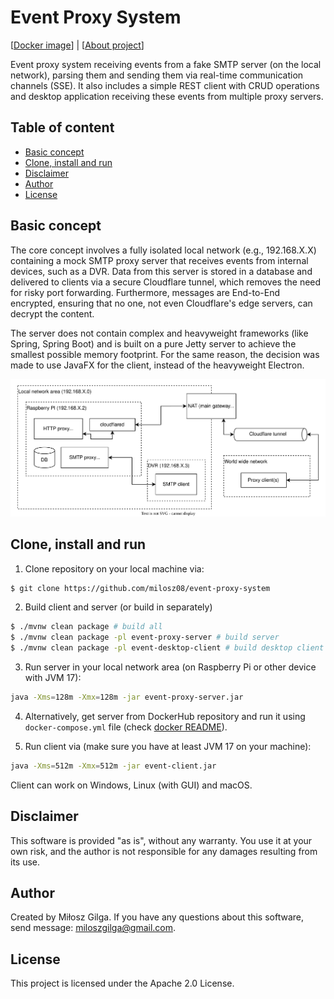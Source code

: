 # Event Proxy System

[[Docker image](https://hub.docker.com/r/milosz08/event-proxy-server)] |
[[About project](https://miloszgilga.pl/project/event-proxy-system)]

Event proxy system receiving events from a fake SMTP server (on the local network), parsing them and
sending them via real-time communication channels (SSE). It also includes a simple REST client with
CRUD operations and desktop application receiving these events from multiple proxy servers.

## Table of content

* [Basic concept](#basic-concept)
* [Clone, install and run](#clone-install-and-run)
* [Disclaimer](#disclaimer)
* [Author](#author)
* [License](#license)

## Basic concept

The core concept involves a fully isolated local network (e.g., 192.168.X.X) containing a mock SMTP
proxy server that receives events from internal devices, such as a DVR. Data from this server is
stored in a database and delivered to clients via a secure Cloudflare tunnel, which removes the need
for risky port forwarding. Furthermore, messages are End-to-End encrypted, ensuring that no one, not
even Cloudflare's edge servers, can decrypt the content.

The server does not contain complex and heavyweight frameworks (like Spring, Spring Boot) and is
built on a pure Jetty server to achieve the smallest possible memory footprint. For the same reason,
the decision was made to use JavaFX for the client, instead of the heavyweight Electron.

![](.github/flow-diagram.svg)

## Clone, install and run

1. Clone repository on your local machine via:

```bash
$ git clone https://github.com/milosz08/event-proxy-system
```

2. Build client and server (or build in separately)

```bash
$ ./mvnw clean package # build all
$ ./mvnw clean package -pl event-proxy-server # build server
$ ./mvnw clean package -pl event-desktop-client # build desktop client
```

3. Run server in your local network area (on Raspberry Pi or other device with JVM 17):

```bash
java -Xms=128m -Xmx=128m -jar event-proxy-server.jar
```

4. Alternatively, get server from DockerHub repository and run it using `docker-compose.yml` file
   (check [docker README](/docker/README.md)).

5. Run client via (make sure you have at least JVM 17 on your machine):

```bash
java -Xms=512m -Xmx=512m -jar event-client.jar
```

Client can work on Windows, Linux (with GUI) and macOS.

## Disclaimer

This software is provided "as is", without any warranty. You use it at your own risk, and the author
is not responsible for any damages resulting from its use.

## Author

Created by Miłosz Gilga. If you have any questions about this software, send
message: [miloszgilga@gmail.com](mailto:miloszgilga@gmail.com).

## License

This project is licensed under the Apache 2.0 License.
